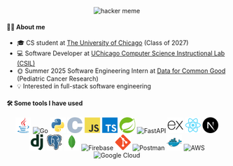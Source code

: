 <p align="center">
  <img src="https://github.com/user-attachments/assets/fcc4dcbe-8735-4285-bb84-5ea849f41e5e" width="350" alt="hacker meme"/>
</p>

#### 🧑‍💻 About me
- 🎓 CS student at [The University of Chicago](https://cs.uchicago.edu/) (Class of 2027)
- 💻 Software Developer at [UChicago Computer Science Instructional Lab (CSIL)](https://csil.cs.uchicago.edu/)
- 🌞 Summer 2025 Software Engineering Intern at [Data for Common Good](https://commons.cri.uchicago.edu/) (Pediatric Cancer Research) 
- 💡 Interested in full-stack software engineering 

#### 🛠 Some tools I have used
<p align="center">
  <!-- Languages -->
  <img src="https://raw.githubusercontent.com/devicons/devicon/master/icons/java/java-original.svg" width="36" height="36" alt="Java"/>
  <img src="https://cdn.jsdelivr.net/gh/devicons/devicon/icons/go/go-original.svg" width="36" height="36" alt="Go"/>
  <img src="https://raw.githubusercontent.com/devicons/devicon/master/icons/python/python-original.svg" width="36" height="36" alt="Python"/>
  <img src="https://raw.githubusercontent.com/devicons/devicon/master/icons/c/c-original.svg" width="36" height="36" alt="C"/>
  <img src="https://raw.githubusercontent.com/devicons/devicon/master/icons/javascript/javascript-original.svg" width="36" height="36" alt="JavaScript"/>
  <img src="https://raw.githubusercontent.com/devicons/devicon/master/icons/typescript/typescript-original.svg" width="36" height="36" alt="TypeScript"/>

  <!-- Frameworks -->
  <img src="https://raw.githubusercontent.com/devicons/devicon/master/icons/spring/spring-original.svg" width="36" height="36" alt="Spring Boot"/>
  <img src="https://cdn.jsdelivr.net/gh/devicons/devicon/icons/fastapi/fastapi-original.svg" width="36" height="36" alt="FastAPI"/>
  <img src="https://raw.githubusercontent.com/devicons/devicon/master/icons/express/express-original.svg" width="36" height="36" alt="Express.js"/>
  <img src="https://raw.githubusercontent.com/devicons/devicon/master/icons/react/react-original.svg" width="36" height="36" alt="React"/>
  <img src="https://raw.githubusercontent.com/devicons/devicon/master/icons/nextjs/nextjs-original.svg" width="36" height="36" alt="Next.js"/>
  <img src="https://raw.githubusercontent.com/devicons/devicon/master/icons/django/django-plain.svg" width="36" height="36" alt="Django"/>

  <!-- Databases -->
  <img src="https://raw.githubusercontent.com/devicons/devicon/master/icons/postgresql/postgresql-original.svg" width="36" height="36" alt="PostgreSQL"/>
  <img src="https://raw.githubusercontent.com/devicons/devicon/master/icons/mongodb/mongodb-original.svg" width="36" height="36" alt="MongoDB"/>
  <img src="https://www.vectorlogo.zone/logos/firebase/firebase-icon.svg" width="36" height="36" alt="Firebase"/>

  <!-- Tools / Platforms -->
  <img src="https://raw.githubusercontent.com/devicons/devicon/master/icons/git/git-original.svg" width="36" height="36" alt="Git"/>
  <img src="https://www.vectorlogo.zone/logos/getpostman/getpostman-icon.svg" width="36" height="36" alt="Postman"/>
  <img src="https://raw.githubusercontent.com/devicons/devicon/master/icons/docker/docker-original.svg" width="36" height="36" alt="Docker"/>
  <img src="https://www.vectorlogo.zone/logos/amazon_aws/amazon_aws-icon.svg" width="36" height="36" alt="AWS"/>
  <img src="https://www.vectorlogo.zone/logos/google_cloud/google_cloud-icon.svg" width="36" height="36" alt="Google Cloud"/>

